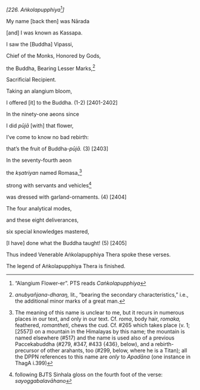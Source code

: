 *\[226. Aṅkolapupphiya*[^1]*\]*

My name \[back then\] was Nārada

\[and\] I was known as Kassapa.

I saw the \[Buddha\] Vipassi,

Chief of the Monks, Honored by Gods,

the Buddha, Bearing Lesser Marks,[^2]

Sacrificial Recipient.

Taking an alangium bloom,

I offered \[it\] to the Buddha. (1-2) \[2401-2402\]

In the ninety-one aeons since

I did *pūjā* \[with\] that flower,

I’ve come to know no bad rebirth:

that’s the fruit of Buddha-*pūjā.* (3) \[2403\]

In the seventy-fourth aeon

the *kṣatriyan* named Romasa,[^3]

strong with servants and vehicles[^4]

was dressed with garland-ornaments. (4) \[2404\]

The four analytical modes,

and these eight deliverances,

six special knowledges mastered,

\[I have\] done what the Buddha taught! (5) \[2405\]

Thus indeed Venerable Aṅkolapupphiya Thera spoke these verses.

The legend of Aṅkolapupphiya Thera is finished.

[^1]: “Alangium Flower-er”. PTS reads *Caṅkolapupphiya*

[^2]: *anubyañjana-dharaŋ,* lit., “bearing the secondary
    characteristics,” i.e., the additional minor marks of a great man.

[^3]: The meaning of this name is unclear to me, but it recurs in
    numerous places in our text, and only in our text. Cf. *roma*, body
    hair, *romaka,* feathered, *romantheti*, chews the cud. Cf. \#265
    which takes place (v. 1; \[2557\]) on a mountain in the Himalayas by
    this name; the mountain is named elsewhere (\#517) and the name is
    used also of a previous Paccekabuddha (\#279, \#347, \#433 {436},
    below), and a rebirth-precursor of other arahants, too (\#299,
    below, where he is a Titan); all the DPPN references to this name
    are *only* to *Apadāna* (one instance in ThagA i.399)

[^4]: following BJTS Sinhala gloss on the fourth foot of the verse:
    *sayoggabalavāhano*
